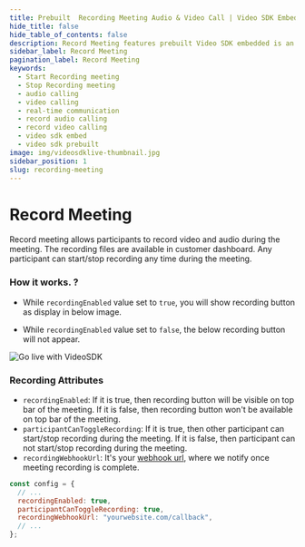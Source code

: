 ```yaml
---
title: Prebuilt  Recording Meeting Audio & Video Call | Video SDK Embed Docs
hide_title: false
hide_table_of_contents: false
description: Record Meeting features prebuilt Video SDK embedded is an easy-to-use video calling API. Video SDK Prebuilt makes it easy for developers to add video calls 10 in minutes to any website or app.
sidebar_label: Record Meeting
pagination_label: Record Meeting
keywords:
  - Start Recording meeting
  - Stop Recording meeting
  - audio calling
  - video calling
  - real-time communication
  - record audio calling
  - record video calling
  - video sdk embed
  - video sdk prebuilt
image: img/videosdklive-thumbnail.jpg
sidebar_position: 1
slug: recording-meeting
---
```


# Record Meeting

Record meeting allows participants to record video and audio during the meeting. The recording files are available in customer dashboard.
Any participant can start/stop recording any time during the meeting.

### How it works. ?

- While `recordingEnabled` value set to `true`, you will show recording button as display in below image.

- While `recordingEnabled` value set to `false`, the below recording button will not appear.

![Go live with VideoSDK](/img/prebuilt/prebuilt-recording.png)

### Recording Attributes

- `recordingEnabled`: If it is true, then recording button will be visible on top bar of the meeting. If it is false, then recording button won't be available on top bar of the meeting.
- `participantCanToggleRecording`: If it is true, then other participant can start/stop recording during the meeting. If it is false, then participant can not start/stop recording during the meeting.
- `recordingWebhookUrl`: It's your [webhook url](https://en.wikipedia.org/wiki/Webhook), where we notify once meeting recording is complete.

```js title="index.html"
const config = {
  // ...
  recordingEnabled: true,
  participantCanToggleRecording: true,
  recordingWebhookUrl: "yourwebsite.com/callback",
  // ...
};
```

